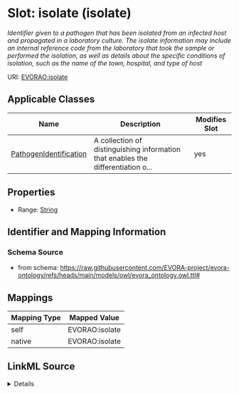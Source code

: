 

# Slot: isolate (isolate)


_Identifier given to a pathogen that has been isolated from an infected host and propagated in a laboratory culture. The isolate information may include an internal reference code from the laboratory that took the sample or performed the isolation, as well as details about the specific conditions of isolation, such as the name of the town, hospital, and type of host_





URI: [EVORAO:isolate](https://raw.githubusercontent.com/EVORA-project/evora-ontology/refs/heads/main/models/owl/evora_ontology.owl.ttl#isolate)



<!-- no inheritance hierarchy -->





## Applicable Classes

| Name | Description | Modifies Slot |
| --- | --- | --- |
| [PathogenIdentification](PathogenIdentification.md) | A collection of distinguishing information that enables the differentiation o... |  yes  |







## Properties

* Range: [String](String.md)





## Identifier and Mapping Information







### Schema Source


* from schema: https://raw.githubusercontent.com/EVORA-project/evora-ontology/refs/heads/main/models/owl/evora_ontology.owl.ttl#




## Mappings

| Mapping Type | Mapped Value |
| ---  | ---  |
| self | EVORAO:isolate |
| native | EVORAO:isolate |




## LinkML Source

<details>
```yaml
name: isolate
description: Identifier given to a pathogen that has been isolated from an infected
  host and propagated in a laboratory culture. The isolate information may include
  an internal reference code from the laboratory that took the sample or performed
  the isolation, as well as details about the specific conditions of isolation, such
  as the name of the town, hospital, and type of host
title: isolate
from_schema: https://raw.githubusercontent.com/EVORA-project/evora-ontology/refs/heads/main/models/owl/evora_ontology.owl.ttl#
rank: 1000
alias: isolate
domain_of:
- PathogenIdentification
range: string
required: false
multivalued: false

```
</details>